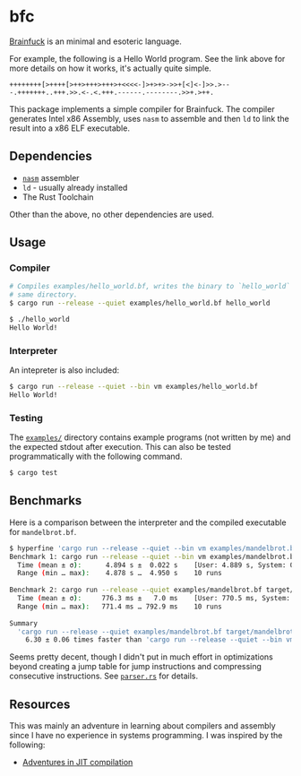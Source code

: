 # bfc

[Brainfuck](https://en.wikipedia.org/wiki/Brainfuck) is an minimal and esoteric language.

For example, the following is a Hello World program. See the link above for more details on how it works, it's actually quite simple.

```bf
++++++++[>++++[>++>+++>+++>+<<<<-]>+>+>->>+[<]<-]>>.>---.+++++++..+++.>>.<-.<.+++.------.--------.>>+.>++.
```

This package implements a simple compiler for Brainfuck. The compiler generates Intel x86 Assembly, uses `nasm` to assemble and then `ld` to link the result into a x86 ELF executable.

## Dependencies

- [`nasm`](https://www.nasm.us/) assembler
- `ld` - usually already installed
- The Rust Toolchain

Other than the above, no other dependencies are used.

## Usage

### Compiler

```sh
# Compiles examples/hello_world.bf, writes the binary to `hello_world` in the 
# same directory.
$ cargo run --release --quiet examples/hello_world.bf hello_world

$ ./hello_world
Hello World!
```

### Interpreter

An intepreter is also included:

```sh
$ cargo run --release --quiet --bin vm examples/hello_world.bf
Hello World!
```

### Testing

The [`examples/`](examples) directory contains example programs (not written by me) and the expected stdout after execution. This can also be tested programmatically with the following command.

```sh
$ cargo test
```

## Benchmarks

Here is a comparison between the interpreter and the compiled executable for `mandelbrot.bf`.

```sh
$ hyperfine 'cargo run --release --quiet --bin vm examples/mandelbrot.bf' 'cargo run --release --quiet examples/mandelbrot.bf target/mandelbrot && target/mandelbrot'
Benchmark 1: cargo run --release --quiet --bin vm examples/mandelbrot.bf
  Time (mean ± σ):      4.894 s ±  0.022 s    [User: 4.889 s, System: 0.005 s]
  Range (min … max):    4.878 s …  4.950 s    10 runs
 
Benchmark 2: cargo run --release --quiet examples/mandelbrot.bf target/mandelbrot && target/mandelbrot
  Time (mean ± σ):     776.3 ms ±   7.0 ms    [User: 770.5 ms, System: 5.9 ms]
  Range (min … max):   771.4 ms … 792.9 ms    10 runs
 
Summary
  'cargo run --release --quiet examples/mandelbrot.bf target/mandelbrot && target/mandelbrot' ran
    6.30 ± 0.06 times faster than 'cargo run --release --quiet --bin vm examples/mandelbrot.bf'
```

Seems pretty decent, though I didn't put in much effort in optimizations beyond creating a jump table for jump instructions and compressing consecutive instructions. See [`parser.rs`](src/parser.rs) for details.

## Resources

This was mainly an adventure in learning about compilers and assembly since I have no experience in systems programming. I was inspired by the following:

- [Adventures in JIT compilation](https://eli.thegreenplace.net/2017/adventures-in-jit-compilation-part-1-an-interpreter/)
